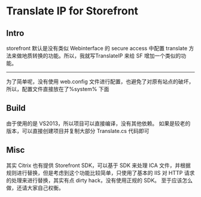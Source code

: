# Translate IP for Storefront

## Intro
storefront 默认是没有类似 Webinterface 的 secure access 中配置 translate 方法来做地质转换的功能。所以，我就写TranslateIP 来给 SF 增加一个类似的功能。

---
为了简单呢，没有使用 web.config 文件进行配置，也避免了对原有站点的破坏，所以，配置文件直接放在了%system% 下面

## Build
由于使用的是 VS2013，所以项目可以直接编译，没有其他依赖。
如果是较老的版本，可以直接创建项目并复制大部分 Translate.cs 代码即可

## Misc
 其实 Citrix 也有提供 Storefront SDK，可以基于 SDK 来处理 ICA 文件，并根据规则进行替换，但是考虑到这个功能比较简单，只使用了基本的 IIS 对 HTTP 请求的处理来进行替换，其实有点 dirty hack，没有使用正规的 SDK。
至于应该怎么做，还请大家自己权衡。
